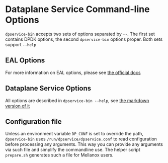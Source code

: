 # Dataplane Service Command-line Options
`dpservice-bin` accepts two sets of options separated by `--`. The first set contains DPDK options, the second `dpservice-bin` options proper. Both sets support `--help`

## EAL Options
For more information on EAL options, please see [the official docs](https://doc.dpdk.org/guides/linux_gsg/linux_eal_parameters.html)

## Dataplane Service Options
All options are described in `dpservice-bin --help`, see [the markdown version of it](help_dpservice-bin.md)

## Configuration file
Unless an environment variable `DP_CONF` is set to override the path, `dpservice-bin` uses `/run/dpservice/dpservice.conf` to read configuration before processing any arguments.
This way you can provide any arguments via such file and simplify the commandline use. The helper script `prepare.sh` generates such a file for Mellanox users.
